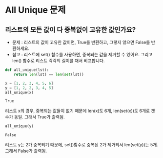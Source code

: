 # All Unique 문제
## 리스트의 모든 값이 다 중복없이 고유한 값인가요?

- 문제 : 리스트의 값이 고유한 값이면, True를 반환하고, 그렇지 않으면 False를 반환하세요.
- 참고 : 리스트에 set() 함수를 사용하면, 중복되는 값을 제거할 수 있어요.
         그리고 len() 함수로 리스트 각각의 길이를 재서 비교합니다.


```python
def all_unique(lst):
    return len(lst) == len(set(lst))
```


```python
x = [1, 2, 3, 4, 5, 6]
y = [1, 2, 2, 3, 4, 5]
all_unique(x)
```




    True



리스트 x의 경우, 중복되는 값들이 없기 때문에 len(x)도 6개, len(set(x))도 6개로 갯수가 동일. 그래서 True가 출력됨.


```python
all_unique(y)
```




    False



리스트 y는 2가 중복되기 때문에, set()함수로 중복된 2가 제거되서 len(set(y))는 5개. 그래서 False가 출력됨.
